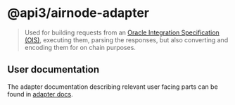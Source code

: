 # @api3/airnode-adapter

> Used for building requests from an [Oracle Integration Specification (OIS)](https://docs.api3.org/ois/v1.0.0/),
> executing them, parsing the responses, but also converting and encoding them for on chain purposes.

## User documentation

The adapter documentation describing relevant user facing parts can be found in
[adapter docs](https://docs.api3.org/airnode/latest/reference/packages/adapter.html).
